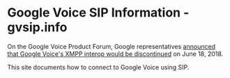 Google Voice SIP Information - gvsip.info
=========================================

On the Google Voice Product Forum, Google representatives [announced that Google Voice's XMPP interop 
would be discontinued](https://productforums.google.com/forum/#!topic/voice/NYRy5U31o98) on June 18, 2018.

This site documents how to connect to Google Voice using SIP.

